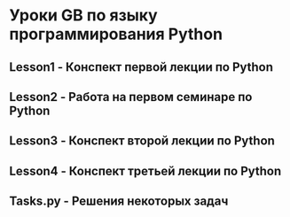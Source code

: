 # Уроки GB по языку программирования Python

## Lesson1 - Конспект первой лекции по Python

## Lesson2 - Работа на первом семинаре по Python

## Lesson3 - Конспект второй лекции по Python

## Lesson4 - Конспект третьей лекции по Python

## Tasks.py - Решения некоторых задач
